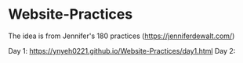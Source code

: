 # Website-Practices

The idea is from Jennifer's 180 practices (https://jenniferdewalt.com/)

Day 1: https://ynyeh0221.github.io/Website-Practices/day1.html
Day 2: 
